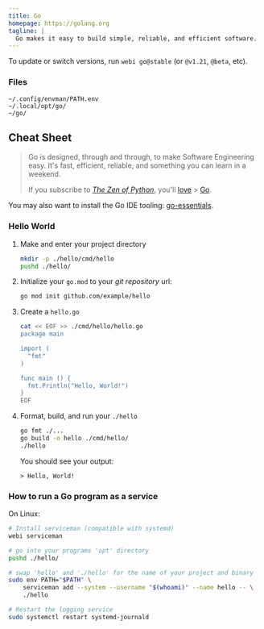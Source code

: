 ```yaml
---
title: Go
homepage: https://golang.org
tagline: |
  Go makes it easy to build simple, reliable, and efficient software.
---
```


To update or switch versions, run `webi go@stable` (or `@v1.21`, `@beta`, etc).

### Files

```text
~/.config/envman/PATH.env
~/.local/opt/go/
~/go/
```

## Cheat Sheet

> Go is designed, through and through, to make Software Engineering easy. It's
> fast, efficient, reliable, and something you can learn in a weekend.
>
> If you subscribe to
> [_The Zen of Python_](https://www.python.org/dev/peps/pep-0020/), you'll
> [love](https://go-proverbs.github.io/) >
> [Go](https://www.youtube.com/watch?v=PAAkCSZUG1c).

You may also want to install the Go IDE tooling:
[go-essentials](/go-essentials).

### Hello World

1. Make and enter your project directory
   ```sh
   mkdir -p ./hello/cmd/hello
   pushd ./hello/
   ```
2. Initialize your `go.mod` to your _git repository_ url:
   ```sh
   go mod init github.com/example/hello
   ```
3. Create a `hello.go`

   ```sh
   cat << EOF >> ./cmd/hello/hello.go
   package main

   import (
     "fmt"
   )

   func main () {
     fmt.Println("Hello, World!")
   }
   EOF
   ```

4. Format, build, and run your `./hello`
   ```sh
   go fmt ./...
   go build -o hello ./cmd/hello/
   ./hello
   ```
   You should see your output:
   ```text
   > Hello, World!
   ```

### How to run a Go program as a service

On Linux:

```sh
# Install serviceman (compatible with systemd)
webi serviceman
```

```sh
# go into your programs 'opt' directory
pushd ./hello/

# swap 'hello' and './hello' for the name of your project and binary
sudo env PATH="$PATH" \
    serviceman add --system --username "$(whoami)" --name hello -- \
    ./hello

# Restart the logging service
sudo systemctl restart systemd-journald
```
